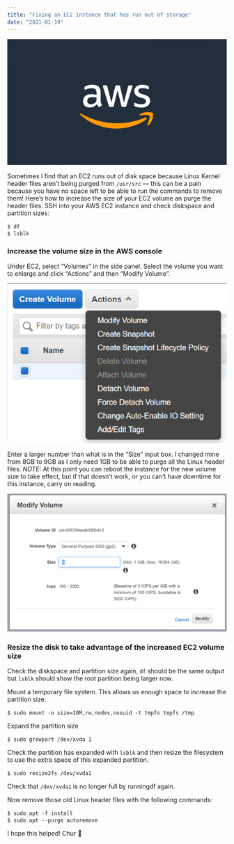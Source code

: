 ```yaml
---
title: "Fixing an EC2 instance that has run out of storage"
date: "2021-01-19"
---
```


![AWS](./2021-01-19-aws.png)

Sometimes I find that an EC2 runs out of disk space because Linux Kernel header files aren’t being purged from `/usr/src` — this can be a pain because you have no space left to be able to run the commands to remove them!
Here’s how to increase the size of your EC2 volume an purge the header files.
SSH into your AWS EC2 instance and check diskspace and partition sizes:

```
$ df
$ lsblk
```

### Increase the volume size in the AWS console
Under EC2, select “Volumes” in the side panel. Select the volume you want to enlarge and click “Actions” and then “Modify Volume”.

![EC2 Volume](./2021-01-19-volume.png)

Enter a larger number than what is in the “Size” input box. I changed mine from 8GB to 9GB as I only need 1GB to be able to purge all the Linux header files. *NOTE:* At this point you can reboot the instance for the new volume size to take effect, but if that doesn’t work, or you can’t have downtime for this instance, carry on reading.

![Modify EC2 Volume](./2021-01-19-volume-modify.png)

### Resize the disk to take advantage of the increased EC2 volume size
Check the diskspace and partition size again, `df` should be the same output but `lsblk` should show the root partition being larger now.

Mount a temporary file system. This allows us enough space to increase the partition size.

```
$ sudo mount -o size=10M,rw,nodev,nosuid -t tmpfs tmpfs /tmp
```

Expand the partition size

```
$ sudo growpart /dev/xvda 1
```

Check the partition has expanded with `lsblk` and then resize the filesystem to use the extra space of this expanded partition.

```
$ sudo resize2fs /dev/xvda1
```

Check that `/dev/xvda1` is no longer full by runningdf again.

Now remove those old Linux header files with the following commands:

```
$ sudo apt -f install
$ sudo apt --purge autoremove
```

I hope this helped! Chur 🤙
